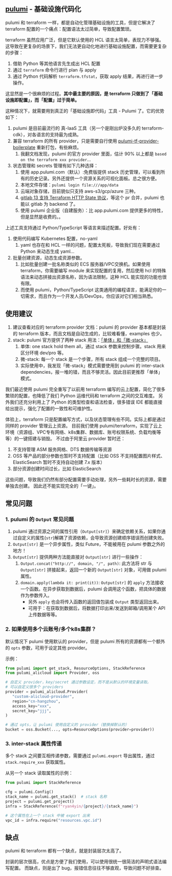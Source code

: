 
## [pulumi](https://github.com/pulumi/pulumi) - 基础设施代码化

pulumi 和 terraform 一样，都是自动化管理基础设施的工具，但是它解决了 terraform 配置的一个痛点：配置语法太过简单，导致配置繁琐。

terraform 虽然应用广泛，但是它默认使用的 HCL 语言太简单，表现力不够强。
这导致在更复杂的场景下，我们无法更自动化地进行基础设施配置，而需要更复杂的步骤：

1. 借助 Python 等其他语言先生成出 HCL 配置
2. 通过 `terraform` 命令行进行 plan 与 apply
3. 通过 Python 代码解析 `terraform.tfstat`，获取 apply 结果，再进行进一步操作。

这显然是一个很麻烦的过程。**其中最主要的原因，是 terraform 只做到了「基础设施即配置」，而「配置」过于简单。**

这种情况下，就需要用到真正的「基础设施即代码」工具 - Pulumi 了。它的优势如下：

1. pulumi 是目前最流行的 真-IaaS 工具（另一个是刚出炉没多久的 terraform-cdk），对各语言的支持最为成熟。
2. 兼容 terraform 的所有 provider，只是需要自行使用 [pulumi-tf-provider-boilerplate](https://github.com/pulumi/pulumi-tf-provider-boilerplate) 重新打包，有些麻烦。
   1. 我翻文档发现，pulumi 的官方 provider 里面，估计 90% 以上都是 `based on the terraform xxx provider`...
3. 状态管理和 secrets 管理有如下几种选择：
   1. 使用 app.pulumi.com（默认）:免费版提供 stack 历史管理，可以看到所有的历史记录。另外还提供一个资源关系的可视化面板。总之很方便。
   2. 本地文件存储：`pulumi login file:///app/data`
   3. 云端对象存储，目前貌似只支持 aws-s3/gcp/azure 三种。
   4. [gitlab 13 支持 Terraform HTTP State 协议](https://github.com/pulumi/pulumi/issues/4727)，等这个 pr 合并，pulumi 也能以 gitlab 为 backend 了。
   5. 使用 pulumi 企业版（自建服务）：比 app.pulumi.com 提供更多的特性，但是显然是收费的。。

上述工具支持通过 Python/TypeScript 等语言来描述配置。好处有：

1. 使用代码编写 Kubernetes 配置，no-yaml
   1. yaml 也存在和 HCL 一样的问题，配置太死板，导致我们现在需要通过 Python 来动态生成 yaml...
2. 批量创建资源，动态生成资源参数。
   1. 比如批量创建一批名称类似的 ECS 服务器/VPC交换机。如果使用 terraform，你需要编写 module 来实现配置的复用，然后使用 hcl 的特殊语法来动态拼接出资源名称，因为语法限制，这种 HCL 能实现的功能也很有限。
   2. 而使用 pulumi，Python/TypeScript 这类通用的编程语言，能满足你的一切需求，而且作为一个开发人员/DevOps，你应该对它们相当熟悉。


## 使用建议

1. 建议查看对应的 terraform provider 文档：pulumi 的 provider 基本都是封装的 terraform 版本，而且文档是自动生成的，比较难看懂，examples 也少。
2. stack: pulumi 官方提供了两种 stack 用法：[「单体」和「微-stack」](https://www.pulumi.com/docs/intro/concepts/organizing-stacks-projects/)
   1. 单体: one stack hold them all，通过 stack 参数来控制步骤。stack 用来区分环境 dev/pro 等。
   2. 微-stack: 每一个 stack 是一个步骤，所有 stack 组成一个完整的项目。
   3. 实际使用中，我发现「微-stack」模式需要使用到 pulumi 的 inter-stack dependencies，报一堆的错，而且不够灵活。因此目前更推荐「单体」模式。

我们最近使用 pulumi 完全重写了以前用 terraform 编写的云上配置，简化了很多繁琐的配置，也降低了我们 Python 运维代码和 terraform 之间的交互难度。
另外我们还充分利用上了 Python 的类型检查和语法检查，很多错误 IDE 都能直接给出提示，强化了配置的一致性和可维护性。

体验上，terraform 只是配置编写方式，以及状态管理有些不同。实际上都是通过同样的 provider 管理云上资源。
目前我们使用 pulumi/terraform，实现了云上环境（资源组、VPC专有网络、k8s集群、数据库、账号权限系统、负载均衡等等）的一键搭建与销毁。
不过由于阿里云 provider 暂时还：

1. 不支持管理 ASM 服务网格、DTS 数据传输等资源
2. OSS 等产品的部分参数也暂时不支持配置（比如 OSS 不支持配置图片样式、ElasticSearch 暂时不支持自动创建 7.x 版本）
3. 部分资源创建时间过长，比如 ElasticSearch

这些问题，导致我们仍然有部分配置需要手动处理，另外一些耗时长的资源，需要单独去创建。
因此还不能实现完全的「一键」。


## 常见问题

### 1. pulumi 的 `Output` 常见问题

1. pulumi 通过资源之间的属性引用（`Output[str]`）来确定依赖关系，如果你通过自定义的属性(`str`)解耦了资源依赖，会导致资源创建顺序错误而创建失败。
2. `Output[str]` 是一个异步属性，类似 Future，不能被用在 pulumi 参数之外的地方！
3. `Output[str]` 提供两种方法能直接对 `Output[str]` 进行一些操作：
   1. `Output.concat("http://", domain, "/", path)`: 此方法将 str 与 `Output[str]` 拼接起来，返回一个新的 `Output[str]` 对象，可用做 pulumi 属性。
   2. `domain.apply(lambda it: print(it))`: `Output[str]` 的 `apply` 方法接收一个函数。在异步获取到数据后，pulumi 会调用这个函数，把具体的数据作为参数传入。
      - 另外 `apply` 也会将传入函数的返回值包装成 `Output` 类型返回出来。
      - 可用于：在获取到数据后，将数据打印出来/发送到邮箱/调用某个 API 上传数据等等。

### 2. 如果使用多个云账号/多个k8s集群？

默认情况下 pulumi 使用默认的 provider，但是 pulumi 所有的资源都有一个额外的 `opts` 参数，可用于设定其他 provider。

示例：

```python
from pulumi import get_stack, ResourceOptions, StackReference
from pulumi_alicloud import Provider, oss

# 自定义 provider，key/secret 通过参数设定，而不是从默认的环境变量读取。
# 可以自定义很多个 providers
provider = pulumi_alicloud.Provider(
   "custom-alicloud-provider",
   region="cn-hangzhou",
   access_key="xxx",
   secret_key="jjj",
)

# 通过 opts，让 pulumi 使用自定义的 provider（替换掉默认的）
bucket = oss.Bucket(..., opts=ResourceOptions(provider=provider))
```

### 3. inter-stack 属性传递

多个 stack 之间要互相传递参数，需要通过 `pulumi.export` 导出属性，通过 `stack.require_xxx` 获取属性。

从另一个 stack 读取属性的示例：
```python
from pulumi import StackReference

cfg = pulumi.Config()
stack_name = pulumi.get_stack()  # stack 名称
project = pulumi.get_project()
infra = StackReference(f"ryan4yin/{project}/{stack_name}")

# 这个属性在上一个 stack 中被 export 出来
vpc_id = infra.require("resources.vpc.id")
```

## 缺点

pulumi 和 terraform 都有一个缺点，就是封装层次太高了。

封装的层次很高，优点是方便了我们使用，可以使用很统一很简洁的声明式语法编写配置。
而缺点，则是出了 bug，报错信息往往不够直观，导致问题不好排查。

